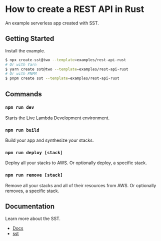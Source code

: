 # How to create a REST API in Rust

An example serverless app created with SST.

## Getting Started

Install the example.

```bash
$ npx create-sst@two --template=examples/rest-api-rust
# Or with Yarn
$ yarn create sst@two --template=examples/rest-api-rust
# Or with PNPM
$ pnpm create sst --template=examples/rest-api-rust
```

## Commands

### `npm run dev`

Starts the Live Lambda Development environment.

### `npm run build`

Build your app and synthesize your stacks.

### `npm run deploy [stack]`

Deploy all your stacks to AWS. Or optionally deploy, a specific stack.

### `npm run remove [stack]`

Remove all your stacks and all of their resources from AWS. Or optionally removes, a specific stack.

## Documentation

Learn more about the SST.

- [Docs](https://docs.sst.dev/)
- [sst](https://docs.sst.dev/packages/sst)
